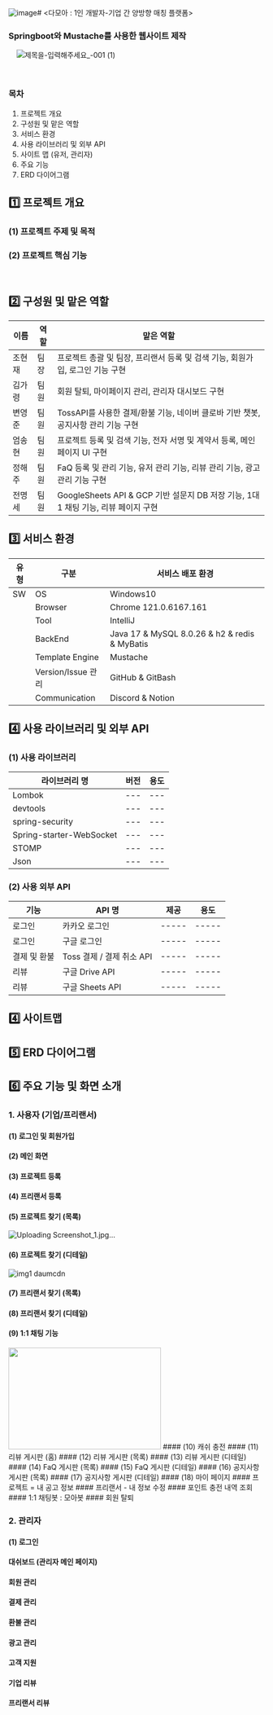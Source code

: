![image](https://github.com/user-attachments/assets/3c70d8a7-6684-4206-acd2-81f63c2ba9f4)# <다모아 : 1인 개발자-기업 간 양방향 매칭 플랫폼>
### Springboot와 Mustache를 사용한 웹사이트 제작
&nbsp; 
&nbsp;
![제목을-입력해주세요_-001 (1)](https://github.com/user-attachments/assets/49932d05-6613-4d87-b322-278c1029f0f7)




&nbsp;
### 목차
1. 프로젝트 개요
2. 구성원 및 맡은 역할
3. 서비스 환경
4. 사용 라이브러리 및 외부 API
5. 사이트 맵 (유저, 관리자)
6. 주요 기능
7. ERD 다이어그램
&nbsp; &nbsp;&nbsp;
## 1️⃣ 프로젝트 개요
### (1) 프로젝트 주제 및 목적

### (2) 프로젝트 핵심 기능
&nbsp; 
## 2️⃣ 구성원 및 맡은 역할
|이름|역할|맡은 역할|
|------|---|---|
|조현재|팀장| 프로젝트 총괄 및 팀장, 프리랜서 등록 및 검색 기능, 회원가입, 로그인 기능 구현  |
|김가령|팀원| 회원 탈퇴, 마이페이지 관리, 관리자 대시보드 구현 |
|변영준|팀원| TossAPI를 사용한 결제/환불 기능, 네이버 클로바 기반 챗봇, 공지사항 관리 기능 구현 |
|엄송현|팀원| 프로젝트 등록 및 검색 기능, 전자 서명 및 계약서 등록, 메인 페이지 UI 구현 |
|정해주|팀원| FaQ 등록 및 관리 기능, 유저 관리 기능, 리뷰 관리 기능, 광고 관리 기능 구현 |
|전명세|팀원| GoogleSheets API & GCP 기반 설문지 DB 저장 기능, 1대1 채팅 기능, 리뷰 페이지 구현|
## 3️⃣ 서비스 환경 
|유형|구분|서비스 배포 환경|
|------|---|---|
|SW|OS| Windows10 |
||Browser| Chrome 121.0.6167.161 |
||Tool| IntelliJ |
||BackEnd| Java 17 & MySQL 8.0.26 & h2 & redis & MyBatis |
||Template Engine| Mustache |
||Version/Issue 관리| GitHub & GitBash |
||Communication| Discord & Notion |

## 4️⃣ 사용 라이브러리 및 외부 API
### (1) 사용 라이브러리
|라이브러리 명|버전|용도|
|------|---|---|
|Lombok|---|---|
|devtools|---|---|
|spring-security|---|---|
|Spring-starter-WebSocket|---|---|
|STOMP|---|---|
|Json|---|---|

### (2) 사용 외부 API
|기능|API 명|제공|용도|
|------|---|---|---|
|로그인|카카오 로그인|-----|-----|
|로그인|구글 로그인|-----|-----|
|결제 및 환불|Toss 결제 / 결제 취소 API|-----|-----|
|리뷰|구글 Drive API|-----|-----|
|리뷰|구글 Sheets API|-----|-----|

## 4️⃣ 사이트맵


## 5️⃣ ERD 다이어그램



## 6️⃣ 주요 기능 및 화면 소개 &nbsp;
### 1. 사용자 (기업/프리랜서)
#### (1) 로그인 및 회원가입 
#### (2) 메인 화면
#### (3) 프로젝트 등록
#### (4) 프리랜서 등록
#### (5) 프로젝트 찾기 (목록)
![Uploading Screenshot_1.jpg…]()

#### (6) 프로젝트 찾기 (디테일)
![img1 daumcdn](https://github.com/user-attachments/assets/09fe2b11-6879-4db2-b25e-b4ebb3cb5a19)
#### (7) 프리랜서 찾기 (목록)
#### (8) 프리랜서 찾기 (디테일)
#### (9) 1:1 채팅 기능
<img src="https://github.com/user-attachments/assets/fac3ae63-7990-43d1-a30b-ebbd93dc5476" width="300" height="200" />
#### (10) 캐쉬 충전
#### (11) 리뷰 게시판 (홈)
#### (12) 리뷰 게시판 (목록)
#### (13) 리뷰 게시판 (디테일)
#### (14) FaQ 게시판 (목록)
#### (15) FaQ 게시판 (디테일)
#### (16) 공지사항 게시판 (목록)
#### (17) 공지사항 게시판 (디테일)
#### (18) 마이 페이지
#### 프로젝트 = 내 공고 정보
#### 프리랜서 - 내 정보 수정
#### 포인트 충전 내역 조회
#### 1:1 채팅봇 : 모아봇
#### 회원 탈퇴


### 2. 관리자 
#### (1) 로그인
#### 대쉬보드 (관리자 메인 페이지)
#### 회원 관리
#### 결제 관리
#### 환불 관리
#### 광고 관리
#### 고객 지원
#### 기업 리뷰
#### 프리랜서 리뷰
